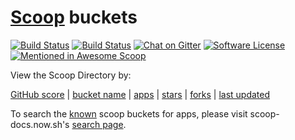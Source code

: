 # [Scoop](https://scoop.sh/) buckets
[![Build Status](https://travis-ci.org/rasa/scoop-directory.svg)](https://travis-ci.org/rasa/scoop-directory "Build status")  [![Build Status](https://ci.appveyor.com/api/projects/status/github/rasa/scoop-directory?svg=true)](https://ci.appveyor.com/project/rasa/scoop-directory "Build Status")  [![Chat on Gitter](https://badges.gitter.im/lukesampson/scoop.svg)](https://gitter.im/lukesampson/scoop)  [![Software License](https://img.shields.io/badge/license-MIT-brightgreen.svg?style=flat-square)](LICENSE)  [![Mentioned in Awesome Scoop](https://awesome.re/mentioned-badge.svg)](https://github.com/h404bi/awesome-scoop/blob/master/README.md "Awesome Scoop")

View the Scoop Directory by:

[GitHub score](by-score.md) | [bucket name](by-bucket.md) | [apps](by-apps.md) | [stars](by-stars.md) | [forks](by-forks.md) | [last updated](by-date-updated.md)

To search the [known](https://github.com/lukesampson/scoop#known-application-buckets) scoop buckets for apps, please visit scoop-docs.now.sh's [search page](https://scoop-docs.now.sh/apps/).

